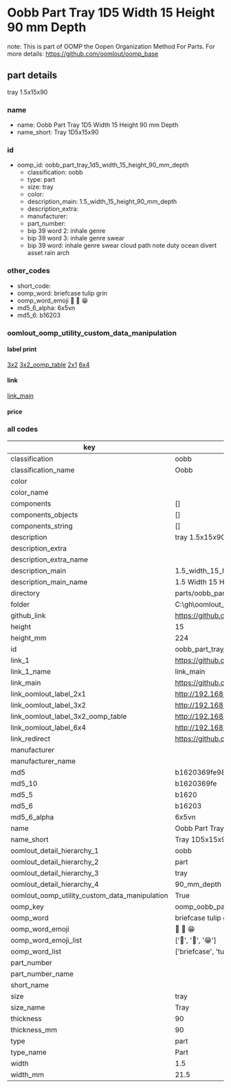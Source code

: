 # Oobb Part Tray 1D5 Width 15 Height 90 mm Depth  

note: This is part of OOMP the Oopen Organization Method For Parts. For more details: https://github.com/oomlout/oomp_base

##  part details
  



tray 1.5x15x90



### name
* name: Oobb Part Tray 1D5 Width 15 Height 90 mm Depth
* name_short: Tray 1D5x15x90 
### id
* oomp_id: oobb_part_tray_1d5_width_15_height_90_mm_depth
  * classification: oobb
  * type: part
  * size: tray
  * color: 
  * description_main: 1.5_width_15_height_90_mm_depth
  * description_extra: 
  * manufacturer: 
  * part_number: 
  * bip 39 word 2: inhale genre
  * bip 39 word 3: inhale genre swear
  * bip 39 word: inhale genre swear cloud path note duty ocean divert asset rain arch

### other_codes
* short_code: 
* oomp_word: briefcase tulip grin
* oomp_word_emoji :briefcase: :tulip: :grin:
* md5_6_alpha: 6x5vn
* md5_6: b16203






### oomlout_oomp_utility_custom_data_manipulation
#### label print
[3x2](http://192.168.1.245:1112/?label=oomp%206x5vn)
[3x2_oomp_table](http://192.168.1.108:1112/?label=oomp%206x5vn)
[2x1](http://192.168.1.242:1112/?label=oomp%206x5vn)
[6x4](http://192.168.1.55:1112/?label=oomp%206x5vn)    

#### link

[link_main](https://github.com/oomlout/oomlout_oobb_version_4_generated_parts/tree/main/navigation_oomp/oobb/part/tray/1.5_width_15_height_90_mm_depth/part)                              

#### price







### all codes 
| key | value |  
| --- | --- |  
| classification | oobb |  
| classification_name | Oobb |  
| color |  |  
| color_name |  |  
| components | [] |  
| components_objects | [] |  
| components_string | [] |  
| description | tray 1.5x15x90 |  
| description_extra |  |  
| description_extra_name |  |  
| description_main | 1.5_width_15_height_90_mm_depth |  
| description_main_name | 1.5 Width 15 Height 90 mm Depth |  
| directory | parts/oobb_part_tray_1d5_width_15_height_90_mm_depth |  
| folder | C:\gh\oomlout_oobb_version_4_generated_parts\parts\oobb_part_tray_1d5_width_15_height_90_mm_depth |  
| github_link | https://github.com/oomlout/oomlout_oomp_part_src/tree/main/parts/oobb_part_tray_1d5_width_15_height_90_mm_depth |  
| height | 15 |  
| height_mm | 224 |  
| id | oobb_part_tray_1d5_width_15_height_90_mm_depth |  
| link_1 | https://github.com/oomlout/oomlout_oobb_version_4_generated_parts/tree/main/navigation_oomp/oobb/part/tray/1.5_width_15_height_90_mm_depth/part |  
| link_1_name | link_main |  
| link_main | https://github.com/oomlout/oomlout_oobb_version_4_generated_parts/tree/main/navigation_oomp/oobb/part/tray/1.5_width_15_height_90_mm_depth/part |  
| link_oomlout_label_2x1 | http://192.168.1.242:1112/?label=oomp%206x5vn |  
| link_oomlout_label_3x2 | http://192.168.1.245:1112/?label=oomp%206x5vn |  
| link_oomlout_label_3x2_oomp_table | http://192.168.1.108:1112/?label=oomp%206x5vn |  
| link_oomlout_label_6x4 | http://192.168.1.55:1112/?label=oomp%206x5vn |  
| link_redirect | https://github.com/oomlout/oomlout_oobb_version_4_generated_parts/tree/main/parts/oobb_tray_1d5_15_90 |  
| manufacturer |  |  
| manufacturer_name |  |  
| md5 | b1620369fe98e8925ad072bfb718439d |  
| md5_10 | b1620369fe |  
| md5_5 | b1620 |  
| md5_6 | b16203 |  
| md5_6_alpha | 6x5vn |  
| name | Oobb Part Tray 1D5 Width 15 Height 90 mm Depth |  
| name_short | Tray 1D5x15x90  |  
| oomlout_detail_hierarchy_1 | oobb |  
| oomlout_detail_hierarchy_2 | part |  
| oomlout_detail_hierarchy_3 | tray |  
| oomlout_detail_hierarchy_4 | 90_mm_depth |  
| oomlout_oomp_utility_custom_data_manipulation | True |  
| oomp_key | oomp_oobb_part_tray_1d5_width_15_height_90_mm_depth |  
| oomp_word | briefcase tulip grin |  
| oomp_word_emoji | :briefcase: :tulip: :grin: |  
| oomp_word_emoji_list | [':briefcase:', ':tulip:', ':grin:'] |  
| oomp_word_list | ['briefcase', 'tulip', 'grin'] |  
| part_number |  |  
| part_number_name |  |  
| short_name |  |  
| size | tray |  
| size_name | Tray |  
| thickness | 90 |  
| thickness_mm | 90 |  
| type | part |  
| type_name | Part |  
| width | 1.5 |  
| width_mm | 21.5 |  
